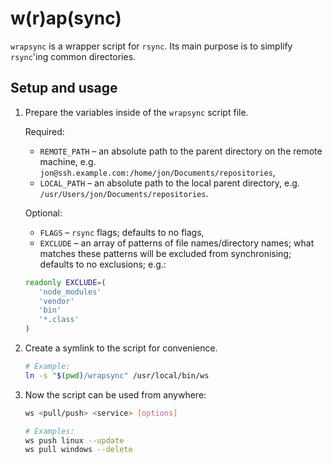 # w(r)ap(sync)

`wrapsync` is a wrapper script for `rsync`. Its main purpose is to simplify `rsync`'ing common directories.

## Setup and usage

1. Prepare the variables inside of the `wrapsync` script file.

   Required:

   - `REMOTE_PATH` – an absolute path to the parent directory on the remote machine, e.g. `jon@ssh.example.com:/home/jon/Documents/repositories`,
   - `LOCAL_PATH` – an absolute path to the local parent directory, e.g. `/usr/Users/jon/Documents/repositories`.

   Optional:

   - `FLAGS` – `rsync` flags; defaults to no flags,
   - `EXCLUDE` – an array of patterns of file names/directory names; what matches these patterns will be excluded from synchronising; defaults to no exclusions; e.g.:
   ```bash
   readonly EXCLUDE=(
      'node_modules'
      'vendor'
      'bin'
      '*.class'
   )
   ```

2. Create a symlink to the script for convenience.

   ```bash
   # Example:
   ln -s "$(pwd)/wrapsync" /usr/local/bin/ws
   ```

3. Now the script can be used from anywhere:

   ```bash
   ws <pull/push> <service> [options]

   # Examples:
   ws push linux --update
   ws pull windows --delete
   ```
